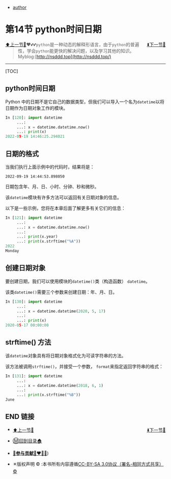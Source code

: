 + [author](http://nsddd.top)

# 第14节 python时间日期

<div><a href = '13.md' style='float:left'>⬆️上一节🔗</a><a href = '15.md' style='float: right'>⬇️下一节🔗</a></div>


> ❤️💕💕`python`是一种动态的解释形语言，由于`python`的普遍性，学会`python`能更快的解决问题，以及学习其他的知识。Myblog:[http://nsddd.top](http://nsddd.top/)

---
[TOC]

## python时间日期

Python 中的日期不是它自己的数据类型，但我们可以导入一个名为`datetime`以将日期作为日期对象工作的模块。

```python
In [120]: import datetime
     ...:
     ...: x = datetime.datetime.now()
     ...: print(x)
2022-09-19 14:46:25.294021
```



## 日期的格式

当我们执行上面示例中的代码时，结果将是：

```
2022-09-19 14:44:53.898050
```

日期包含年、月、日、小时、分钟、秒和微秒。

该`datetime`模块有许多方法可以返回有关日期对象的信息。

以下是一些示例，您将在本章后面了解更多有关它们的信息：

```python
In [121]: import datetime
     ...:
     ...: x = datetime.datetime.now()
     ...:
     ...: print(x.year)
     ...: print(x.strftime("%A"))
2022
Monday
```



## 创建日期对象

要创建日期，我们可以使用模块的`datetime()`类（构造函数） `datetime`。

该类`datetime()`需要三个参数来创建日期：年、月、日。

```python
In [130]: import datetime
     ...:
     ...: x = datetime.datetime(2020, 5, 17)
     ...:
     ...: print(x)
2020-05-17 00:00:00
```



## strftime() 方法

该`datetime`对象具有将日期对象格式化为可读字符串的方法。

该方法被调用`strftime()`，并接受一个参数， `format`来指定返回字符串的格式：

```python
In [131]: import datetime
     ...:
     ...: x = datetime.datetime(2018, 6, 1)
     ...:
     ...: print(x.strftime("%B"))
June
```



## END 链接

<ul><li><div><a href = '13.md' style='float:left'>⬆️上一节🔗</a><a href = '15.md' style='float: right'>⬇️下一节🔗</a></div></li></ul>

+ [Ⓜ️回到目录🏠](../README.md)

+ [**🫵参与贡献💞❤️‍🔥💖**](https://nsddd.top/archives/contributors))

+ ✴️版权声明 &copy; :本书所有内容遵循[CC-BY-SA 3.0协议（署名-相同方式共享）&copy;](http://zh.wikipedia.org/wiki/Wikipedia:CC-by-sa-3.0协议文本) 


